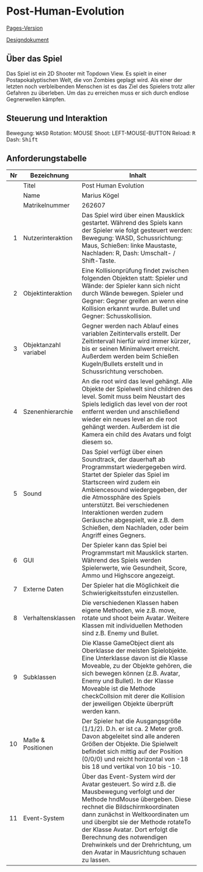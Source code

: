 # Post-Human-Evolution

[Pages-Version](https://koegelma.github.io/Post-Human-Evolution/)

[Designdokument](https://github.com/koegelma/Post-Human-Evolution/blob/main/Designdokument.pdf)

## Über das Spiel

Das Spiel ist ein 2D Shooter mit Topdown View. Es spielt in einer Postapokalyptischen Welt, die von Zombies geplagt wird. Als einer der letzten noch verbleibenden Menschen ist es das Ziel des Spielers trotz aller Gefahren zu überleben. Um das zu erreichen muss er sich durch endlose Gegnerwellen kämpfen.

## Steuerung und Interaktion

Bewegung:   <kbd>WASD</kbd>
Rotation:   MOUSE
Shoot:      LEFT-MOUSE-BUTTON
Reload:     <kbd>R</kbd>
Dash:       <kbd>Shift</kbd>


## Anforderungstabelle


| Nr | Bezeichnung           | Inhalt                                                                                                                                                                                                                                                                         |
|---:|-----------------------|--------------------------------------------------------------------------------------------------------------------------------------------------------------------------------------------------------------------------------------------------------------------------------|
|    | Titel                 | Post Human Evolution
|    | Name                  | Marius Kögel
|    | Matrikelnummer        | 262607
|  1 | Nutzerinteraktion     | Das Spiel wird über einen Mausklick gestartet. Während des Spiels kann der Spieler wie folgt gesteuert werden: Bewegung: WASD, Schussrichtung: Maus, Schießen: linke Maustaste, Nachladen: R, Dash: Umschalt- / Shift-Taste.                                                                          |
|  2 | Objektinteraktion     | Eine Kollisionprüfung findet zwischen folgenden Objekten statt: Spieler und Wände: der Spieler kann sich nicht durch Wände bewegen. Spieler und Gegner: Gegner greifen an wenn eine Kollision erkannt wurde. Bullet und Gegner: Schusskollision.                                                                                                                                                                                  |
|  3 | Objektanzahl variabel | Gegner werden nach Ablauf eines variablen Zeitintervalls erstellt. Der Zeitintervall hierfür wird immer kürzer, bis er seinen Minimalwert erreicht. Außerdem werden beim Schießen Kugeln/Bullets erstellt und in Schussrichtung verschoben.                                                                                                                                                      |
|  4 | Szenenhierarchie      | An die root wird das level gehängt. Alle Objekte der Spielwelt sind children des level. Somit muss beim Neustart des Spiels lediglich das level von der root entfernt werden und anschließend wieder ein neues level an die root gehängt werden. Außerdem ist die Kamera ein child des Avatars und folgt diesem so.                                                                                                                                                     |
|  5 | Sound                 | Das Spiel verfügt über einen Soundtrack, der dauerhaft ab Programmstart wiedergegeben wird. Startet der Spieler das Spiel im Startscreen wird zudem ein Ambiencesound wiedergegeben, der die Atmossphäre des Spiels unterstützt. Bei verschiedenen Interaktionen werden zudem Geräusche abgespielt, wie z.B. dem Schießen, dem Nachladen, oder beim Angriff eines Gegners.                                                            |
|  6 | GUI                   | Der Spieler kann das Spiel bei Programmstart mit Mausklick starten. Während des Spiels werden Spielerwerte, wie Gesundheit, Score, Ammo und Highscore angezeigt.                                                                                  |
|  7 | Externe Daten         | Der Spieler hat die Möglichkeit die Schwierigkeitsstufen einzustellen.                                                                                   |
|  8 | Verhaltensklassen     | Die verschiedenen Klassen haben eigene Methoden, wie z.B. move, rotate und shoot beim Avatar. Weitere Klassen mit individuellen Methoden sind z.B. Enemy und Bullet.                                                                                             |
|  9 | Subklassen            | Die Klasse GameObject dient als Oberklasse der meisten Spielobjekte. Eine Unterklasse davon ist die Klasse Moveable, zu der Objekte gehören, die sich bewegen können (z.B. Avatar, Enemy und Bullet). In der Klasse Moveable ist die Methode checkCollsion mit derer die Kollision der jeweiligen Objekte überprüft werden kann. |
| 10 | Maße & Positionen     | Der Spieler hat die Ausgangsgröße (1/1/2). D.h. er ist ca. 2 Meter groß. Davon abgeleitet sind alle anderen Größen der Objekte. Die Spielwelt befindet sich mittig auf der Position (0/0/0) und reicht horizontal von -18 bis 18 und vertikal von 10 bis -10.                                                               |
| 11 | Event-System          | Über das Event-System wird der Avatar gesteuert. So wird z.B. die Mausbewegung verfolgt und der Methode hndMouse übergeben. Diese rechnet die Bildschirmkoordinaten dann zunächst in Weltkoordinaten um und übergibt sie der Methode rotateTo der Klasse Avatar. Dort erfolgt die Berechnung des notwendigen Drehwinkels und der Drehrichtung, um den Avatar in Mausrichtung schauen zu lassen.                                                                                                                                                                                |
